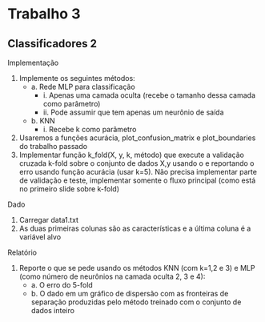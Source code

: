 # Trabalho 3

## Classificadores 2

Implementação

  1. Implemente os seguintes métodos:
      * a. Rede MLP para classificação
        * i. Apenas uma camada oculta (recebe o tamanho dessa camada como parâmetro)
        * ii. Pode assumir que tem apenas um neurônio de saída
      * b. KNN
        * i. Recebe k como parâmetro
  2. Usaremos a funções acurácia, plot_confusion_matrix e plot_boundaries do trabalho passado
  3. Implementar função k_fold(X, y, k, método) que execute a validação cruzada k-fold sobre o conjunto de dados X,y usando o e reportando o erro usando função acurácia (usar k=5). Não precisa implementar parte de validação e teste, implementar somente o fluxo principal (como está no primeiro slide sobre k-fold)

Dado

  1. Carregar data1.txt
  2. As duas primeiras colunas são as características e a última coluna é a variável alvo

Relatório

  1. Reporte o que se pede usando os métodos KNN (com k=1,2 e 3) e MLP (como número de neurônios na camada oculta 2, 3 e 4):
        * a. O erro do 5-fold
        * b. O dado em um gráfico de dispersão com as fronteiras de separação produzidas pelo método treinado com o conjunto de dados inteiro
